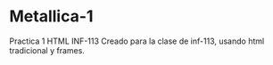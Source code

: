 # Metallica-1
Practica 1 HTML INF-113
Creado para la clase de inf-113, usando html tradicional y frames.
